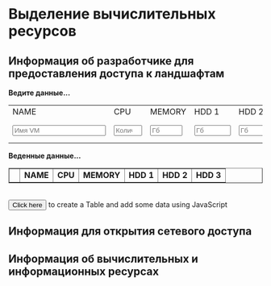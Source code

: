 # Выделение вычислительных ресурсов

## Информация об разработчике для предоставления доступа к ландшафтам

<div id="myform">
<b>Ведите данные...</b>
<table>
    <tr>
        <td>NAME</td>
        <td>CPU</td>
        <td>MEMORY</td>
        <td>HDD 1</td>
        <td>HDD 2</td>
        <td>HDD 3</td>
    </tr>
    <tr>
        <td><input type="text" placeholder="Имя VM" id="name"></td>
        <td><input type="number" maxlength="2" step="1" min="1" max="20" required placeholder="Количество" id="cpu"></td>
        <td><input type="number" maxlength="3" step="2" min="2" max="256" required placeholder="Гб" id="mem"></td>
        <td><input type="number" maxlength="4" step="10" min="50" max="1030" required placeholder="Гб" id="hdd1"></td>
        <td><input type="number" maxlength="4" step="5" min="5" max="1030" required placeholder="Гб" id="hdd1"></td>
        <td><input type="number" maxlength="4" step="5" min="5" max="1030" required placeholder="Гб" id="hdd1">
        <input type="button" id="add" value="Add" onclick="Javascript:addRow()"></td>
    </tr>
</table>
</div>
<div id="mydata">
<b>Веденные данные...</b>
<table id="myTableData"  border="1" cellpadding="2">
    <tr>
        <td>&nbsp;</td>
        <td><b>NAME</b></td>
        <td><b>CPU</b></td>
        <td><b>MEMORY</b></td>
        <td><b>HDD 1</b></td>
        <td><b>HDD 2</b></td>
        <td><b>HDD 3</b></td>
    </tr>
</table>
&nbsp;
 
</div>
<div id="myDynamicTable">
<input type="button" id="create" value="Click here" onclick="Javascript:addTable()">
to create a Table and add some data using JavaScript
</div>

## Информация для открытия сетевого доступа

## Информация об вычислительных и информационных ресурсах


